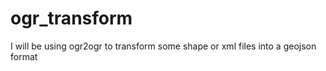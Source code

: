 ogr_transform
=============

I will be using ogr2ogr to transform some shape or xml files into a geojson format
